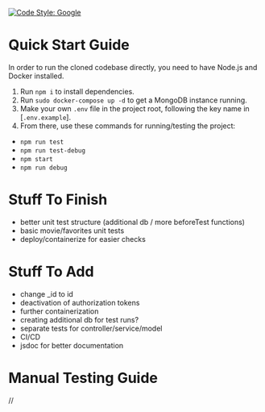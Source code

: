 [![Code Style: Google](https://img.shields.io/badge/code%20style-google-blueviolet.svg)](https://github.com/google/gts)
# Quick Start Guide
In order to run the cloned codebase directly, you need to have Node.js and Docker installed.

1. Run `npm i` to install dependencies.
2. Run `sudo docker-compose up -d` to get a MongoDB instance running.
3. Make your own `.env` file in the project root, following the key name in [`.env.example`].
4. From there, use these commands for running/testing the project:
  - `npm run test`
  - `npm run test-debug`
  - `npm start`
  - `npm run debug`

 # Stuff To Finish
 - better unit test structure (additional db / more beforeTest functions)
 - basic movie/favorites unit tests
 - deploy/containerize for easier checks
 
 # Stuff To Add
 - change _id to id
 - deactivation of authorization tokens
 - further containerization
 - creating additional db for test runs?
 - separate tests for controller/service/model
 - CI/CD
 - jsdoc for better documentation

# Manual Testing Guide
 //
